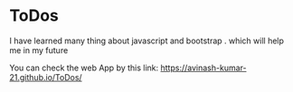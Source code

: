 # ToDos
I have learned many thing about javascript and bootstrap . which will help me in my future


 You can check the web App by this link:
 https://avinash-kumar-21.github.io/ToDos/
